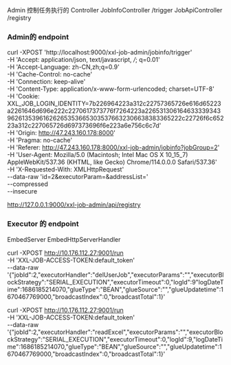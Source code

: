 Admin 控制任务执行的 Controller
JobInfoController /trigger
JobApiController /registry

### Admin的 endpoint
curl -XPOST 'http://localhost:9000/xxl-job-admin/jobinfo/trigger' \
  -H 'Accept: application/json, text/javascript, */*; q=0.01' \
  -H 'Accept-Language: zh-CN,zh;q=0.9' \
  -H 'Cache-Control: no-cache' \
  -H 'Connection: keep-alive' \
  -H 'Content-Type: application/x-www-form-urlencoded; charset=UTF-8' \
  -H 'Cookie: XXL_JOB_LOGIN_IDENTITY=7b226964223a312c22757365726e616d65223a2261646d696e222c2270617373776f7264223a226531306164633339343962613539616262653536653035376632306638383365222c22726f6c65223a312c227065726d697373696f6e223a6e756c6c7d' \
  -H 'Origin: http://47.243.160.178:8000' \
  -H 'Pragma: no-cache' \
  -H 'Referer: http://47.243.160.178:8000/xxl-job-admin/jobinfo?jobGroup=2' \
  -H 'User-Agent: Mozilla/5.0 (Macintosh; Intel Mac OS X 10_15_7) AppleWebKit/537.36 (KHTML, like Gecko) Chrome/114.0.0.0 Safari/537.36' \
  -H 'X-Requested-With: XMLHttpRequest' \
  --data-raw 'id=2&executorParam=&addressList=' \
  --compressed \
  --insecure


   http://127.0.0.1:9000/xxl-job-admin/api/registry



### Executor 的 endpoint
EmbedServer
EmbedHttpServerHandler

curl -XPOST http://10.176.112.27:9001/run \
-H 'XXL-JOB-ACCESS-TOKEN:default_token' \
--data-raw '{"jobId":2,"executorHandler":"delUserJob","executorParams":"","executorBlockStrategy":"SERIAL_EXECUTION","executorTimeout":0,"logId":9"logDateTime":1686185214070,"glueType":"BEAN","glueSource":"","glueUpdatetime":1670467769000,"broadcastIndex":0,"broadcastTotal":1}'

curl -XPOST http://10.176.112.27:9001/run \
-H 'XXL-JOB-ACCESS-TOKEN:default_token' \
--data-raw '{"jobId":2,"executorHandler":"readExcel","executorParams":"","executorBlockStrategy":"SERIAL_EXECUTION","executorTimeout":0,"logId":9,"logDateTime":1686185214070,"glueType":"BEAN","glueSource":"","glueUpdatetime":1670467769000,"broadcastIndex":0,"broadcastTotal":1}'